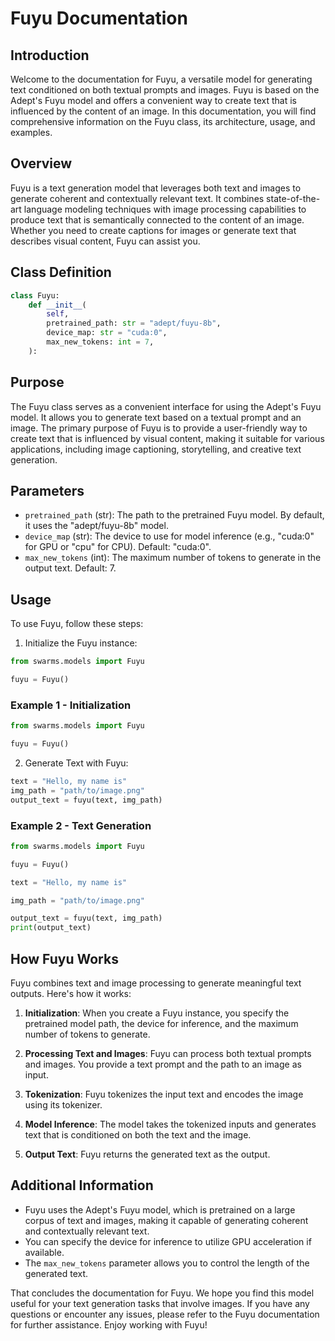 # Fuyu Documentation

## Introduction

Welcome to the documentation for Fuyu, a versatile model for generating text conditioned on both textual prompts and images. Fuyu is based on the Adept's Fuyu model and offers a convenient way to create text that is influenced by the content of an image. In this documentation, you will find comprehensive information on the Fuyu class, its architecture, usage, and examples.

## Overview

Fuyu is a text generation model that leverages both text and images to generate coherent and contextually relevant text. It combines state-of-the-art language modeling techniques with image processing capabilities to produce text that is semantically connected to the content of an image. Whether you need to create captions for images or generate text that describes visual content, Fuyu can assist you.

## Class Definition

```python
class Fuyu:
    def __init__(
        self,
        pretrained_path: str = "adept/fuyu-8b",
        device_map: str = "cuda:0",
        max_new_tokens: int = 7,
    ):
```

## Purpose

The Fuyu class serves as a convenient interface for using the Adept's Fuyu model. It allows you to generate text based on a textual prompt and an image. The primary purpose of Fuyu is to provide a user-friendly way to create text that is influenced by visual content, making it suitable for various applications, including image captioning, storytelling, and creative text generation.

## Parameters

- `pretrained_path` (str): The path to the pretrained Fuyu model. By default, it uses the "adept/fuyu-8b" model.
- `device_map` (str): The device to use for model inference (e.g., "cuda:0" for GPU or "cpu" for CPU). Default: "cuda:0".
- `max_new_tokens` (int): The maximum number of tokens to generate in the output text. Default: 7.

## Usage

To use Fuyu, follow these steps:

1. Initialize the Fuyu instance:

```python
from swarms.models import Fuyu

fuyu = Fuyu()
```

### Example 1 - Initialization

```python
from swarms.models import Fuyu

fuyu = Fuyu()
```

2. Generate Text with Fuyu:

```python
text = "Hello, my name is"
img_path = "path/to/image.png"
output_text = fuyu(text, img_path)
```

### Example 2 - Text Generation

```python
from swarms.models import Fuyu

fuyu = Fuyu()

text = "Hello, my name is"

img_path = "path/to/image.png"

output_text = fuyu(text, img_path)
print(output_text)
```

## How Fuyu Works

Fuyu combines text and image processing to generate meaningful text outputs. Here's how it works:

1. **Initialization**: When you create a Fuyu instance, you specify the pretrained model path, the device for inference, and the maximum number of tokens to generate.

2. **Processing Text and Images**: Fuyu can process both textual prompts and images. You provide a text prompt and the path to an image as input.

3. **Tokenization**: Fuyu tokenizes the input text and encodes the image using its tokenizer.

4. **Model Inference**: The model takes the tokenized inputs and generates text that is conditioned on both the text and the image.

5. **Output Text**: Fuyu returns the generated text as the output.

## Additional Information

- Fuyu uses the Adept's Fuyu model, which is pretrained on a large corpus of text and images, making it capable of generating coherent and contextually relevant text.
- You can specify the device for inference to utilize GPU acceleration if available.
- The `max_new_tokens` parameter allows you to control the length of the generated text.

That concludes the documentation for Fuyu. We hope you find this model useful for your text generation tasks that involve images. If you have any questions or encounter any issues, please refer to the Fuyu documentation for further assistance. Enjoy working with Fuyu!